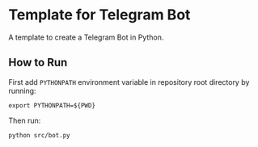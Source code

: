 # Template for Telegram Bot

A template to create a Telegram Bot in Python.

## How to Run
First add `PYTHONPATH` environment variable in repository root directory by running:
```
export PYTHONPATH=${PWD}
```
Then run:
```
python src/bot.py
```